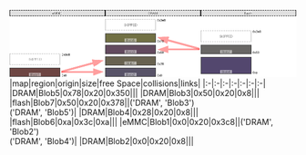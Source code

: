 ![memory map diagram](test_generate_doc_example_three_maps_redux.png)
|map|region|origin|size|free Space|collisions|links|
|:-|:-|:-|:-|:-|:-|:-|
|DRAM|<span style='color:(67, 65, 6)'>Blob5</span>|0x78|0x20|0x350|||
|DRAM|<span style='color:(47, 14, 41)'>Blob3</span>|0x50|0x20|0x8|||
|flash|<span style='color:(54, 52, 49)'>Blob7</span>|0x50|0x20|0x378||('DRAM', 'Blob3')<BR>('DRAM', 'Blob5')|
|DRAM|<span style='color:(54, 47, 22)'>Blob4</span>|0x28|0x20|0x8|||
|flash|<span style='color:(26, 11, 63)'>Blob6</span>|0xa|0x3c|0xa|||
|eMMC|<span style='color:(61, 8, 4)'>Blob1</span>|0x0|0x20|0x3c8||('DRAM', 'Blob2')<BR>('DRAM', 'Blob4')|
|DRAM|<span style='color:(33, 26, 55)'>Blob2</span>|0x0|0x20|0x8|||
